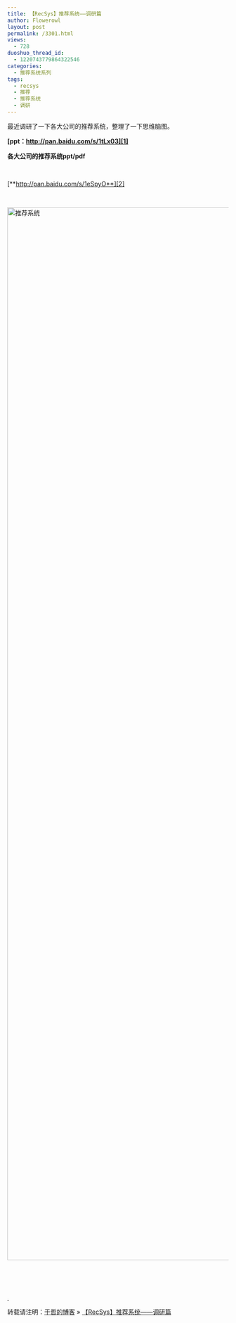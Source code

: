 ```yaml
---
title: 【RecSys】推荐系统——调研篇
author: Flowerowl
layout: post
permalink: /3301.html
views:
  - 728
duoshuo_thread_id:
  - 1220743779864322546
categories:
  - 推荐系统系列
tags:
  - recsys
  - 推荐
  - 推荐系统
  - 调研
---
```

最近调研了一下各大公司的推荐系统，整理了一下思维脑图。

**[ppt：http://pan.baidu.com/s/1tLx03][1]**

**各大公司的推荐系统ppt/pdf**

 

[**http://pan.baidu.com/s/1eSpyO**][2]

**[  
][1]**

<img title="推荐系统.png" src="http://lazynight.me/wp-content/uploads/2013/12/推荐系统.png" alt="推荐系统" width="2000" height="2395" border="0" />

 

 

**[ ][1]**

转载请注明：[于哲的博客][3] &raquo; [【RecSys】推荐系统——调研篇][4]

 [1]: http://pan.baidu.com/s/1tLx03
 [2]: http://pan.baidu.com/s/1eSpyO
 [3]: http://localhost/wordpress
 [4]: http://localhost/wordpress/3301.html
